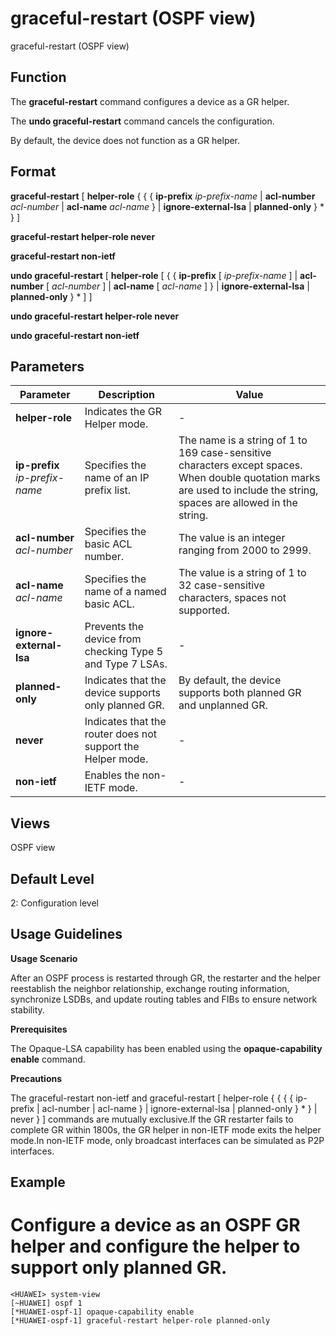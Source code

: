 graceful-restart (OSPF view)
============================

graceful-restart (OSPF view)

Function
--------



The **graceful-restart** command configures a device as a GR helper.

The **undo graceful-restart** command cancels the configuration.



By default, the device does not function as a GR helper.


Format
------

**graceful-restart** [ **helper-role** { { { **ip-prefix** *ip-prefix-name* | **acl-number** *acl-number* | **acl-name** *acl-name* } | **ignore-external-lsa** | **planned-only** } \* } ]

**graceful-restart helper-role never**

**graceful-restart non-ietf**

**undo graceful-restart** [ **helper-role** [ { { **ip-prefix** [ *ip-prefix-name* ] | **acl-number** [ *acl-number* ] | **acl-name** [ *acl-name* ] } | **ignore-external-lsa** | **planned-only** } \* ] ]

**undo graceful-restart helper-role never**

**undo graceful-restart non-ietf**


Parameters
----------

| Parameter | Description | Value |
| --- | --- | --- |
| **helper-role** | Indicates the GR Helper mode. | - |
| **ip-prefix** *ip-prefix-name* | Specifies the name of an IP prefix list. | The name is a string of 1 to 169 case-sensitive characters except spaces. When double quotation marks are used to include the string, spaces are allowed in the string. |
| **acl-number** *acl-number* | Specifies the basic ACL number. | The value is an integer ranging from 2000 to 2999. |
| **acl-name** *acl-name* | Specifies the name of a named basic ACL. | The value is a string of 1 to 32 case-sensitive characters, spaces not supported. |
| **ignore-external-lsa** | Prevents the device from checking Type 5 and Type 7 LSAs. | - |
| **planned-only** | Indicates that the device supports only planned GR. | By default, the device supports both planned GR and unplanned GR. |
| **never** | Indicates that the router does not support the Helper mode. | - |
| **non-ietf** | Enables the non-IETF mode. | - |



Views
-----

OSPF view


Default Level
-------------

2: Configuration level


Usage Guidelines
----------------

**Usage Scenario**

After an OSPF process is restarted through GR, the restarter and the helper reestablish the neighbor relationship, exchange routing information, synchronize LSDBs, and update routing tables and FIBs to ensure network stability.

**Prerequisites**

The Opaque-LSA capability has been enabled using the **opaque-capability enable** command.

**Precautions**

The graceful-restart non-ietf and graceful-restart [ helper-role { { { { ip-prefix | acl-number | acl-name } | ignore-external-lsa | planned-only } \* } | never } ] commands are mutually exclusive.If the GR restarter fails to complete GR within 1800s, the GR helper in non-IETF mode exits the helper mode.In non-IETF mode, only broadcast interfaces can be simulated as P2P interfaces.


Example
-------

# Configure a device as an OSPF GR helper and configure the helper to support only planned GR.
```
<HUAWEI> system-view
[~HUAWEI] ospf 1
[*HUAWEI-ospf-1] opaque-capability enable
[*HUAWEI-ospf-1] graceful-restart helper-role planned-only

```